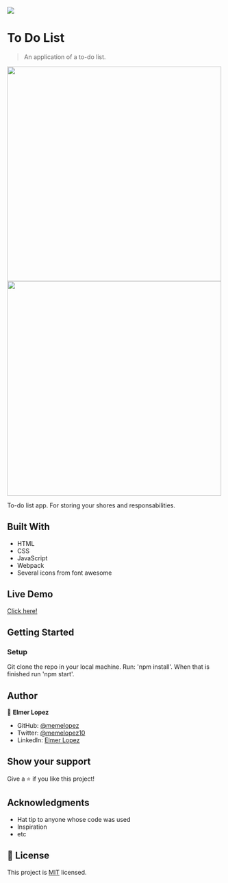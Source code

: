![](https://img.shields.io/badge/Microverse-blueviolet)

# To Do List 

> An application of a to-do list.

<img src="https://user-images.githubusercontent.com/6587226/160207854-77d63185-4eb3-45da-837a-48f5e3943dcb.png" width="500">
<img src="https://user-images.githubusercontent.com/6587226/160207906-2cd7114d-f60f-4e4f-b759-ee985ec78278.png" width="500">


To-do list app. For storing your shores and responsabilities.  

## Built With

- HTML
- CSS
- JavaScript
- Webpack
- Several icons from font awesome

## Live Demo

[Click here!](https://memelopez.github.io/toDoList-webpack-microv/)


## Getting Started

### Setup

Git clone the repo in your local machine. Run: 'npm install'. When that is finished run 'npm start'.


## Author

👤 **Elmer Lopez**

- GitHub: [@memelopez](https://github.com/memelopez/)
- Twitter: [@memelopez10](https://twitter.com/memelopez10)
- LinkedIn: [Elmer Lopez](https://www.linkedin.com/in/elmer-lopez-51b187200/)

## Show your support

Give a ⭐️ if you like this project!

## Acknowledgments

- Hat tip to anyone whose code was used
- Inspiration
- etc

## 📝 License

This project is [MIT](https://github.com/IjayAbby/Web-Scraper-Ruby-Capstone-Project/blob/development/LICENSE) licensed.
